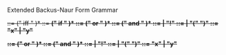 Extended Backus-Naur Form Grammar

<S> ::= <A> (" iff " <A>)*
<A> ::= <B> (" if " <B>)*
<B> ::= <C> (" or " <C>)*
<C> ::= <D> (" and " <D>)*
<D> ::= <E> | "!" <E>
<E> ::= <v> | "(" <S> ")"
<v> ::= "x" | "y"

<S> ::= <C> (" or " <C>)*
<C> ::= <D> (" and " <D>)*
<D> ::= <E> | "!" <E>
<E> ::= <v> | "(" <S> ")"
<v> ::= "x" | "y"

